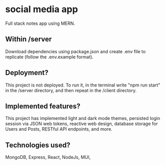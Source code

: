 # social media app
Full stack notes app using MERN.

## Within /server
Download dependencies using package.json and create .env file to replicate (follow the .env.example format).

## Deployment?
This project is not deployed. To run it, in the terminal write "npm run start" in the /server directory, and then repeat in the /client directory.

## Implemented features?
This project has implemented light and dark mode themes, persisted login session via JSON web tokens, reactive web design, database storage for Users and Posts, RESTful API endpoints, and more.

## Technologies used?
MongoDB, Express, React, NodeJs, MUI, 
